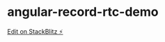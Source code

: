 # angular-record-rtc-demo

[Edit on StackBlitz ⚡️](https://stackblitz.com/edit/angular-record-rtc-demo)